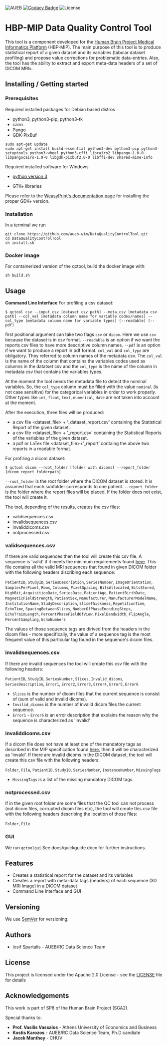 ![AUEB](https://img.shields.io/badge/AUEB-RC-red.svg) [![Codacy Badge](https://api.codacy.com/project/badge/Grade/c08a182fec11456a8ba98ddeedb9ed4f)](https://www.codacy.com/app/iosifsp/QCtool?utm_source=github.com&amp;utm_medium=referral&amp;utm_content=aueb-wim/QCtool&amp;utm_campaign=Badge_Grade) ![License](https://img.shields.io/badge/license-Apache--2.0-blue.svg)

# HBP-MIP Data Quality Control Tool

This tool is a component developed for the [Human Brain Project Medical Informatics Platform](https://www.humanbrainproject.eu/en/medicine/medical-informatics-platform/) (HBP-MIP). The main purpose of this tool is to produce statistical report of a given dataset and its variables (tabular dataset profiling) and propose value corrections for problematic data-entries. Also, the tool has the ability to extract and export meta-data headers of a set of DICOM MRIs.

## Installing / Getting started

### Prerequisites

Required installed packages for Debian based distros

-   python3, python3-pip, python3-tk
-   cairo
-   Pango
-   GDK-PixBuf

```shell
sudo apt-get update
sudo apt-get install build-essential python3-dev python3-pip python3-setuptools python3-wheel python3-cffi libcairo2 libpango-1.0-0 libpangocairo-1.0-0 libgdk-pixbuf2.0-0 libffi-dev shared-mime-info
```


Required installed software for Windows

-   [python version 3](https://www.python.org/downloads/)

-   GTK+ libraries
  
Please refer to the [WeasyPrint's documentation page](https://weasyprint.readthedocs.io/en/latest/install.html#windows) for installing the proper GDK+ version.

### Installation

In a terminal we run

```shell
git clone https://github.com/aueb-wim/DataQualityControlTool.git
cd DataQualityControlTool
sh install.sh
```
### Docker image

For containerized version of the qctool, build the docker image with:

```shell
sh build.sh
```

## Usage

**Command Line Interface**
For profiling a csv dataset:

``` shell 
$ qctool csv --input_csv [dataset csv path] --meta_csv [metadata csv path] --col_val [metadata column name for variable codes/names] --col_type [metadata column name for variable types] (--readable) (--pdf)
```

first positional argument can take two flags `csv` or `dicom`. Here we use `csv` because the dataset is in csv format. 
`--readable` is an option if we want the reports csv files to have more descriptive column names.
`--pdf` is an option if we want to produce a report in pdf format. 
`col_val` and `col_type` are obligatory. They referred to column names of the metadata csv. The `col_val` is the name of the column that contains the variables codes used as columns in the datatset csv and the `col_type` is the name of the column in metadata csv that contains the variables types. 

At  the moment the tool needs the metadata file to detect the nominal variables. So, the `col_type` column must be filled with the value `nominal` (is not case sensitive)  for the categorical variables in order to work properly. Other types like `int`, `float`, `text`, `numerical`, `date` are not taken into account at the moment. 

After the execution, three files will be produced:

-   a csv file <dataset_file> + ‘_dataset_report.csv’ containing the Statistical Report of the given dataset.
-   a csv file <dataset_file> + ‘_report.csv’ containing the Statistical Reports of the variables of the given dataset.
-   a pdf or LaTex file <dataset_file>+’_report’ containg the above two reports in a readable format.

For profiling a dicom dataset:

``` shell
$ qctool dicom --root_folder [folder with dicoms] --report_folder [dicom report folderpath]
```

`--root_folder` is the root folder where the DICOM dataset is stored. It is assumed that each subfolder corresponds to one patient.
`--report_folder` is the folder where the report files will be placed. If the folder does not exist, the tool will create it.

The tool, depending of the results, creates the csv files:

-   validsequences.csv
-   invalidsequences.csv
-   invaliddicoms.csv
-   notprocessed.csv

### validsequences.csv

If there are valid sequences then the tool will create this csv file. A sequence is 'valid' if it meets the minimum requirements found [here](https://hbpmedical.github.io/deployment/data/). This file contains all the valid MRI sequences that found in given DICOM folder with the following headers discribing each sequence:

`PatientID`, `StudyID`, `SeriesDescription`, `SeriesNumber`, `ImageOrientation`, `SamplesPerPixel`, `Rows`, `Columns`,
`PixelSpacing`, `BitsAllocated`, `BitsStored`, `HighBit`, `AcquisitionDate`, `SeriesDate`, `PatientAge`, `PatientBirthDate`,
`MagneticFieldStrength`, `PatientSex`, `Manufacturer`, `ManufacturerModelName`, `InstitutionName`, `StudyDescription`,
`SliceThickness`, `RepetitionTime`, `EchoTime`, `SpacingBetweenSlices`, `NumberOfPhaseEncodingSteps`, `EchoTrainLength`,
`PercentPhaseFieldOfView`, `PixelBandwidth`, `FlipAngle`, `PercentSampling`, `EchoNumbers`

The values of those sequence tags are dirived from the headers in the  dicom files - more specifically, the value of a sequence tag is the most frequent value of this particular tag found in the sequence's dicom files.

### invalidsequences.csv

If there are invalid sequences the tool will create this csv file with the following headers:

`PatientID`, `StudyID`, `SeriesNumber`, `Slices`, `Invalid_dicoms`, `SeriesDescription`, `Error1`, `Error2`, `Error3`, `Error4`, `Error5`, `Error6`

-   `Slices` is the number of dicom files that the current sequence is consist of (sum of valid and invalid dicoms).
-   `Invilid_dicoms` is the number of invalid dicom files the current sequence.  
-   `Error1` - `Error6` is an error description that explains the reason why the sequence is characterized as 'invalid'

### invaliddicoms.csv

If a dicom file does not have at least one of the mandatory tags as described in the MIP specification found [here](https://hbpmedical.github.io/deployment/data/), then it will be characterized as 'invald'.
If there are invalid dicoms in the DICOM dataset, the tool will create this csv file with the following headers:

`Folder`, `File`, `PatientID`, `StudyID`, `SeriesNumber`, `InstanceNumber`, `MissingTags`

-   `MissingTags` is a list of the missing mandatory DICOM tags.

### notprocessed.csv

If in the given root folder are some files that the QC tool can not process (not dicom files, corrupted dicom files etc), the tool will create this csv file with the following headers describing the location of those files:

`Folder`, `File`

### GUI

We run `qctoolgui`
See docs/quickguide.docx for further instructions.

## Features

-   Creates a statistical report for the dataset and its variables 
-   Creates a report with meta-data tags (headers) of each sequence (3D MRI Image) in a DICOM dataset
-   Command Line Interface and GUI

## Versioning

We use [SemVer](http://semver.org/) for versioning.

## Authors

-   Iosif Spartalis - AUEB/RC Data Science Team

## License

This project is licensed under the Apache 2.0 License - see the [LICENSE](LICENSE) file for details

## Acknowledgements

This work is part of SP8 of the Human Brain Project (SGA2).

Special thanks to:

-   **Prof. Vasilis Vassalos** - Athens University of Economics and Business
-   **Kostis Karozos** - AUEB/RC Data Science Team, Ph.D candiate
-   **Jacek Manthey** - CHUV
